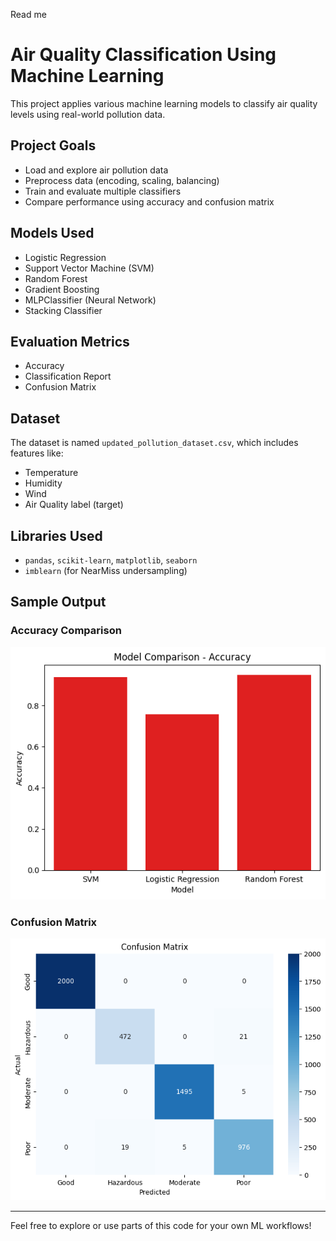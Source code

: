 Read me 
#  Air Quality Classification Using Machine Learning

This project applies various machine learning models to classify air quality levels using real-world pollution data.

##  Project Goals
- Load and explore air pollution data
- Preprocess data (encoding, scaling, balancing)
- Train and evaluate multiple classifiers
- Compare performance using accuracy and confusion matrix

##  Models Used
- Logistic Regression
- Support Vector Machine (SVM)
- Random Forest
- Gradient Boosting
- MLPClassifier (Neural Network)
- Stacking Classifier

##  Evaluation Metrics
- Accuracy
- Classification Report
- Confusion Matrix

##  Dataset
The dataset is named `updated_pollution_dataset.csv`, which includes features like:
- Temperature
- Humidity
- Wind
- Air Quality label (target)


##  Libraries Used
- `pandas`, `scikit-learn`, `matplotlib`, `seaborn`
- `imblearn` (for NearMiss undersampling)

##  Sample Output

###  Accuracy Comparison
![Model Accuracy](accuracy_comparison.png)

###  Confusion Matrix
![Confusion Matrix](confusion_matrix.png)

---

Feel free to explore or use parts of this code for your own ML workflows!

